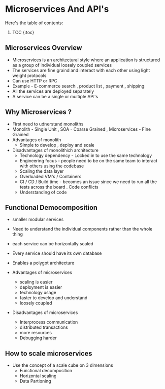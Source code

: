 # Microservices And API's

Here's the table of contents:

1. TOC
{:toc}

## Microservices Overview
- Microservices is an architectural style where an application is structured as a group of individual loosely coupled services 
- The services are fine graind and interact with each other using light weight protocols 
- Can use HTTP or RPC 
- Example - E-commerce search , product list , payment , shipping 
- All the services are deployed separately 
- A service can be a single or multiple API's


## Why Microservices ?

- First need to udnerstand monoliths 
- Monolith - Single Unit , SOA - Coarse Grained , Microservices - Fine Grained 
- Advantages of monolith 
	- Simple to develop , deploy and scale 
- Disadvantages of monolithich architecture 
	- Technology dependency - Locked in to use the same technology 
	- Engineering focus - people need to be on the same team to interact with others using the codebase 
	- Scaling the data layer 
	- Overloaded VM's / Containers 
	- CI / CD / Build time - becomes an issue since we need to run all the tests across the board . Code conflicts 
	- Understanding of code 

## Functional Democomposition 
 - smaller modular services 
 - Need to understand the individual components rather than the whole thing
 - each service can be horizontally scaled 
 - Every service should have its own database 
- Enables a polygot architecture 
- Advantages of microservices 
	- scaling is easier 
	- deployment is easier 
	- technology usage 
	- faster to develop and understand 
	- loosely coupled 

- Disadvantages of microservices 
	- Interprocess communication 
	- distributed transactions 
	- more resources 
	- Debugging harder
 
## How to scale microservices 

-  Use the concept of a scale cube on 3 dimensions 
	- Functional decomposition 
	- Horizontal scaling 
	- Data Partioning 

